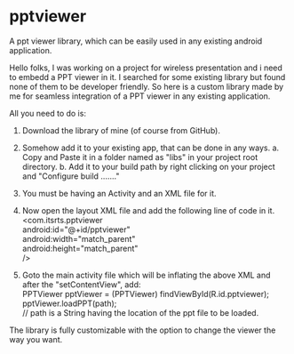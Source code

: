 pptviewer
=========

A ppt viewer library, which can be easily used in any existing android application.

Hello folks,
I was working on a project for wireless presentation and i need to embedd a PPT viewer in it.
I searched for some existing library but found none of them to be developer friendly.
So here is a custom library made by me for seamless integration of a PPT viewer in any existing application.

All you need to do is:

1. Download the library of mine (of course from GitHub).

2. Somehow add it to your existing app, that can be done in any ways.
      a. Copy and Paste it in a folder named as "libs" in your project root directory.
      b. Add it to your build path by right clicking on your project and "Configure build ......."

3. You must be having an Activity and an XML file for it.

4. Now open the layout XML file and add the following line of code in it.
      &lt;com.itsrts.pptviewer<br/>
      android:id="@+id/pptviewer"<br/>
      android:width="match_parent"<br/>
      android:height="match_parent"<br/>
      /&gt;

5. Goto the main activity file which will be inflating the above XML and after the "setContentView", add:<br/>
      PPTViewer pptViewer = (PPTViewer) findViewById(R.id.pptviewer);<br/>
      pptViewer.loadPPT(path);<br/>
      // path is a String having the location of the ppt file to be loaded.<br/>

The library is fully customizable with the option to change the viewer the way you want.
